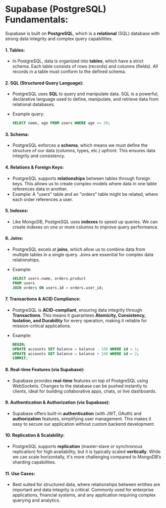 # **Supabase (PostgreSQL) Fundamentals**:

Supabase is built on **PostgreSQL**, which is a **relational** (SQL) database with strong data integrity and complex query capabilities.

#### 1. **Tables**:

- In PostgreSQL, data is organized into **tables**, which have a strict schema. Each table consists of rows (records) and columns (fields). All records in a table must conform to the defined schema.

#### 2. **SQL (Structured Query Language)**:

- PostgreSQL uses **SQL** to query and manipulate data. SQL is a powerful, declarative language used to define, manipulate, and retrieve data from relational databases.

- Example query:

  ```sql
  SELECT name, age FROM users WHERE age >= 20;
  ```

#### 3. **Schema**:

- PostgreSQL enforces a **schema**, which means we must define the structure of our data (columns, types, etc.) upfront. This ensures data integrity and consistency.

#### 4. **Relations & Foreign Keys**:

- PostgreSQL supports **relationships** between tables through foreign keys. This allows us to create complex models where data in one table references data in another.
- Example: A "users" table and an "orders" table might be related, where each order references a user.

#### 5. **Indexes**:

- Like MongoDB, PostgreSQL uses **indexes** to speed up queries. We can create indexes on one or more columns to improve query performance.

#### 6. **Joins**:

- PostgreSQL excels at **joins**, which allow us to combine data from multiple tables in a single query. Joins are essential for complex data relationships.

- Example:

  ```sql
  SELECT users.name, orders.product
  FROM users
  JOIN orders ON users.id = orders.user_id;
  ```

#### 7. **Transactions & ACID Compliance**:

- PostgreSQL is **ACID-compliant**, ensuring data integrity through **Transactions**. This means it guarantees **Atomicity, Consistency, Isolation, and Durability** for every operation, making it reliable for mission-critical applications.

- Example:

  ```sql
  BEGIN;
  UPDATE accounts SET balance = balance - 100 WHERE id = 1;
  UPDATE accounts SET balance = balance + 100 WHERE id = 2;
  COMMIT;
  ```

#### 8. **Real-time Features (via Supabase)**:

- Supabase provides **real-time** features on top of PostgreSQL using WebSockets. Changes to the database can be pushed instantly to clients, ideal for building collaborative apps, chats, or live dashboards.

#### 9. **Authentication & Authorization (via Supabase)**:

- Supabase offers built-in **authentication** (with JWT, OAuth) and **authorization** features, simplifying user management. This makes it easy to secure our application without custom backend development.

#### 10. **Replication & Scalability**:

- PostgreSQL supports **replication** (master-slave or synchronous replication) for high availability, but it is typically scaled **vertically**. While we can scale horizontally, it's more challenging compared to MongoDB’s sharding capabilities.

#### 11. **Use Cases**:

- Best suited for structured data, where relationships between entities are important and data integrity is critical. Commonly used for enterprise applications, financial systems, and any application requiring complex querying and analytics.